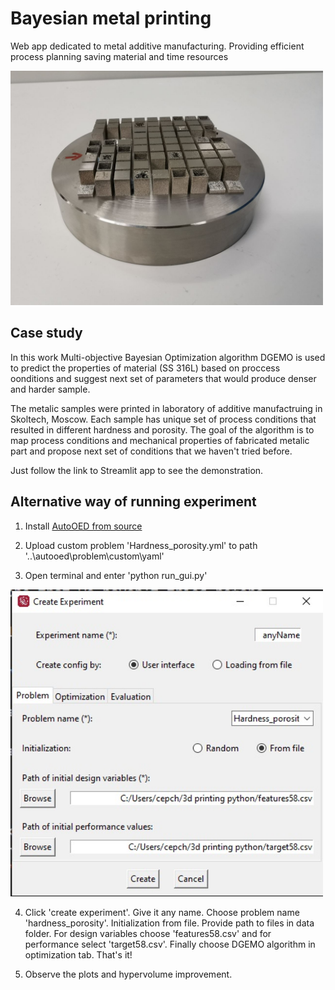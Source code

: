 # Bayesian metal printing
Web app dedicated to metal additive manufacturing. Providing efficient process planning saving material and time resources

<img width="500" src="figures/bad.jpg">

## Case study

In this work Multi-objective Bayesian Optimization algorithm DGEMO is used to predict the properties of material (SS 316L) based on proccess oonditions and suggest next set of parameters that would produce denser and harder sample. 

The metalic samples were printed in laboratory of additive manufactruing in Skoltech, Moscow. Each sample has unique set of process conditions that resulted in different hardness and porosity. The goal of the algorithm is to map process conditions and mechanical properties of fabricated metalic part and propose next set of conditions that we haven't tried before.

Just follow the link to Streamlit app to see the demonstration.

## Alternative way of running experiment 

1. Install [AutoOED from source](https://github.com/yunshengtian/AutoOED)

2. Upload custom problem 'Hardness_porosity.yml'  to path '..\autooed\problem\custom\yaml'

3. Open terminal and enter 'python run_gui.py'

<img width="500" src="figures/tutorial.jpg">


4. Click 'create experiment'. Give it any name. Choose problem name 'hardness_porosity'. Initialization from file. Provide path to files in data folder. For design variables choose 'features58.csv' and for performance select 'target58.csv'. Finally choose DGEMO algorithm in optimization tab. That's it!

5. Observe the plots and hypervolume improvement.



